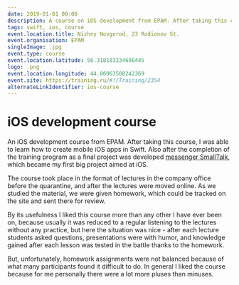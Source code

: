 ```yaml
---
date: 2019-01-01 00:00
description: A course on iOS development from EPAM. After taking this course I was able to learn how to create mobile iOS applications in Swift. Also after finishing the training program as a final project I developed [messenger SmallTalk](https://coolone.ru/projects/smalltalk/), which became my first big project aimed at iOS.
tags: swift, ios, course
event.location.title: Nizhny Novgorod, 23 Rodionov St.
event.organisation: EPAM
singleImage: .jpg
event.type: course
event.location.latitude: 56.318183234698445
logo: .png
event.location.longitude: 44.06063508242369
event.site: https://training.ru/#!/Training/2354
alternateLinkIdentifier: ios-course
---
```

# iOS development course

An iOS development course from EPAM. After taking this course, I was able to learn how to create mobile iOS apps in Swift. Also after the completion of the training program as a final project was developed [messenger SmallTalk](https://coolone.ru/projects/smalltalk/), which became my first big project aimed at iOS.

The course took place in the format of lectures in the company office before the quarantine, and after the lectures were moved online. As we studied the material, we were given homework, which could be tracked on the site and sent there for review.

By its usefulness I liked this course more than any other I have ever been on, because usually it was reduced to a regular listening to the lectures without any practice, but here the situation was nice - after each lecture students asked questions, presentations were with humor, and knowledge gained after each lesson was tested in the battle thanks to the homework.

But, unfortunately, homework assignments were not balanced because of what many participants found it difficult to do.
In general I liked the course because for me personally there were a lot more pluses than minuses.

